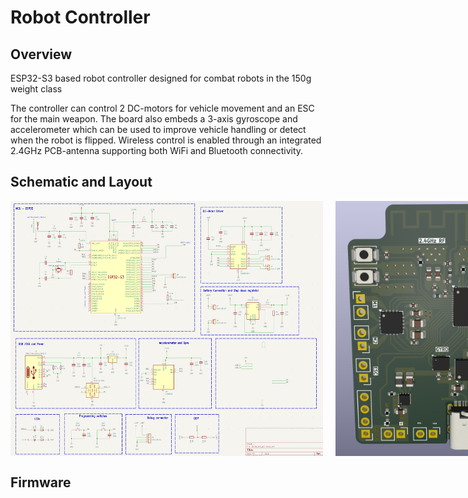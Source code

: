 # Robot Controller

## Overview
ESP32-S3 based robot controller designed for combat robots in the 150g weight class

The controller can control 2 DC-motors for vehicle movement and an ESC for the main weapon. The board also embeds a 3-axis gyroscope and accelerometer which can be used to improve vehicle handling or detect when the robot is flipped. Wireless control is enabled through an integrated 2.4GHz PCB-antenna supporting both WiFi and Bluetooth connectivity. 

## Schematic and Layout

<div style="display: flex; gap: 20px;">
    <img src="PCB/img/schematic.png" alt="3D render of the top side" width="500"/>
    <img src="PCB/img/layout.png" alt="3D render of the bottom side" width="300"/>
</div>

## Firmware

